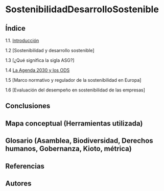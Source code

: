 # SostenibilidadDesarrolloSostenible

## Índice
1.1. [Introducción](introduccion.md)

1.2 [Sostenibilidad y desarrollo sostenible]

1.3 [¿Qué significa la sigla ASG?]

1.4 [La Agenda 2030 y los ODS](agenda.md)

1.5 [Marco normativo y regulador de la sostenibilidad en Europa]

1.6 [Evaluación del desempeño en sostenibilidad de las empresas]

## Conclusiones
## Mapa conceptual (Herramientas utilizada)
## Glosario (Asamblea, Biodiversidad, Derechos humanos, Gobernanza, Kioto, métrica)
## Referencias
## Autores

